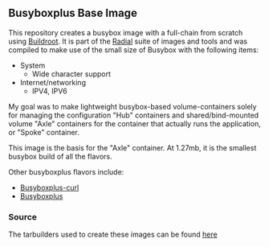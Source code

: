 ## Busyboxplus Base Image

This repository creates a busybox image with a full-chain from scratch using
[Buildroot](http://buildroot.uclibc.org). It is part of the
[Radial](https://github.com/radial) suite of images and tools and was compiled
to make use of the small size of Busybox with the following items:

* System
    * Wide character support
* Internet/networking
    * IPV4, IPV6

My goal was to make lightweight busybox-based volume-containers solely for
managing the configuration "Hub" containers and shared/bind-mounted volume
"Axle" containers for the container that actually runs the application, or
"Spoke" container. 

This image is the basis for the "Axle" container. At 1.27mb, it is the smallest
busybox build of all the flavors.

Other busyboxplus flavors include:

* [Busyboxplus-curl][bbcurl]
* [Busyboxplus][bbplus]

[bbcurl]: https://index.docker.io/u/radial/busyboxplus-curl
[bbplus]: https://index.docker.io/u/radial/busyboxplus

### Source

The tarbuilders used to create these images can be found [here][repo]

[repo]: https://github.com/radial/core-busyboxplus
